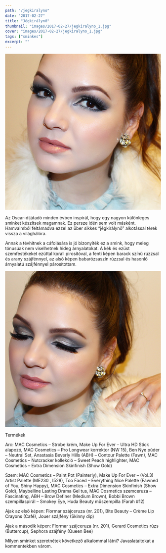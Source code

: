 ```yaml
---
path: "/jegkiralyno"
date: "2017-02-27"
title: "Jégkirálynő"
thumbnail: "images/2017-02-27/jegkiralyno_1.jpg"
cover: "images/2017-02-27/jegkiralyno_1.jpg"
tags: ["sminkes"]
excerpt: ""
---
```


![Jegkiralyno](images/2017-02-27/jegkiralyno_1.jpg)

Az Oscar-díjátadó minden évben inspirál, hogy egy nagyon különleges sminket készítsek magamnak. Ez persze idén sem volt másként. Hamvaimból feltámadva ezzel az über sikkes “jégkirálynő” alkotással térek vissza a világhálóra.

Annak a tévhitnek a cáfolására is jó bizonyíték ez a smink, hogy meleg tónusúak nem viselhetnek hideg árnyalatokat. A kék és ezüst szemfestékeket ezúttal korall pirosítóval, a fenti képen barack színű rúzzsal és arany szájfénnyel, az alsó képen babarózsaszín rúzzsal és hasonló árnyalatú szájfénnyel párosítottam.

![Jegkiralyno](images/2017-02-27/jegkiralyno_2.jpg)

Termékek

Arc: MAC Cosmetics – Strobe krém, Make Up For Ever – Ultra HD Stick alapozó, MAC Cosmetics – Pro Longwear korrektor (NW 15), Ben Nye púder – Neutral Set, Anastasia Beverly Hills (ABH) – Contour Palette (Fawn), MAC Cosmetics – Nutcracker kollekció – Sweet Peach highlighter, MAC Cosmetics – Extra Dimension Skinfinish (Show Gold)

Szem: MAC Cosmetics – Paint Pot (Painterly), Make Up For Ever – (Vol.3) Artist Palette (ME230 , I528), Too Faced – Everything Nice Palette (Fawned of You, Shiny Happy), MAC Cosmetics – Extra Dimension Skinfinish (Show Gold), Maybelline Lasting Drama Gel tus, MAC Cosmetics szemceruza – Fascinating, ABH – Brow Definer (Medium Brown), Bobbi Brown szempillaspirál – Smokey Eye, Huda Beauty műszempilla (Farah #12)

Ajak az első képen: Flormar szájceruza (nr. 201), Bite Beauty – Crème Lip Crayons (Café), Jouer szájfény (Skinny dip)

Ajak a második képen: Flormar szájceruza (nr. 201), Gerard Cosmetics rúzs (Buttercup), Sephora szájfény (Queen Bee)

Milyen sminket szeretnétek következő alkalommal látni? Javaslataitokat a kommentekben várom.
